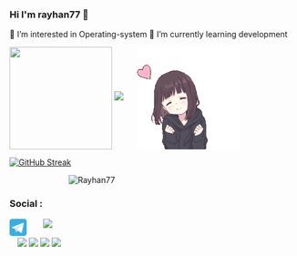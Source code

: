 ### Hi I'm rayhan77 👋
👀 I’m interested in Operating-system
🌱 I’m currently learning development

<img src="https://i.imgur.com/VP9QIDJ.gif" width="180px" height="180px" align="center">

<img src="https://github-readme-stats.vercel.app/api?username=RayhanDz&&show_icons=true&title_color=ffffff&icon_color=bb2acf&text_color=daf7dc&bg_color=151515">

<img src="https://github.com/CyberTechWorld/CyberTechWorld/blob/main/anime%201.gif" width="180px" height="180px" align="right" style="padding-left: 0px; padding-right: 100px;">

[![GitHub Streak](https://github-readme-streak-stats.herokuapp.com?user=RayhanDz&theme=tokyonight)](https://git.io/streak-stats)

<p><img width="400px" height="200px" align="right" src="https://github-readme-stats.vercel.app/api/top-langs/?username=RayhanDz&layout=compact&&theme=tokyonight" alt="Rayhan77" /></p>

<p align="left"> <ing src="https://gifs.alphacoders.com/gifs/view/9881" /> <p/>





<br>
<h3 align="left">Social :</h3> 
<a href="https://t.me/Hanssxzt">
  <img align="left" alt="RayhanDz's" Telegram" width="30px" src="https://raw.githubusercontent.com/edent/SuperTinyIcons/master/images/svg/telegram.svg" />
</a>



<p align = "center">
 <img  width="3000px" src="https://activity-graph.herokuapp.com/graph?username=RayhanDz&theme=redical">
</p>  




<p align="center">
 <img src="https://komarev.com/ghpvc/?username=RayhanDz&style=flat-square"/>
 <img src="https://badges.pufler.dev/years/RayhanDz"/>
 <img src="https://badges.pufler.dev/repos/RayhanDz"/>
 <img src="https://badges.pufler.dev/commits/monthly/RayhanDz"/>
 <!--
 <img src="https://img.shields.io/badge/dynamic/json?logo=github&label=GitHub+Followers&labelColor=282c34&color=181717&query=%24.data.totalSubs&url=https%3A%2F%2Fapi.spencerwoo.com%2Fsubstats%2F%3Fsource%3Dgithub%26queryKey%3DNaissAA&longCache=true"/>
 -->
</p>
